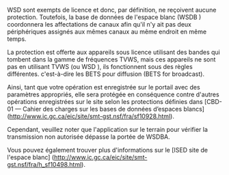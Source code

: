 WSD sont exempts de licence et donc, par définition, ne reçoivent aucune protection. Toutefois, la base de données de l'espace blanc \(WSDB \) coordonnera les affectations de canaux afin qu'il n'y ait pas deux périphériques assignés aux mêmes canaux au même endroit en même temps.

La protection est offerte aux appareils sous licence utilisant des bandes qui tombent dans la gamme de fréquences TVWS, mais ces appareils ne sont pas en utilisant TVWS \(ou WSD \), ils fonctionnent sous des règles différentes. c'est-à-dire les BETS pour diffusion (BETS for broadcast).

Ainsi, tant que votre opération est enregistrée sur le portail avec des paramètres appropriés, elle sera protégée en conséquence contre d'autres opérations enregistrées sur le site selon les protections définies dans [CBD-01 — Cahier des charges sur les bases de données d’espaces blancs] (http://www.ic.gc.ca/eic/site/smt-gst.nsf/fra/sf10928.html).

Cependant, veuillez noter que l'application sur le terrain pour vérifier la transmission non autorisée dépasse la portée de WSDBA.

Vous pouvez également trouver plus d'informations sur le [ISED site de l'espace blanc] (http://www.ic.gc.ca/eic/site/smt-gst.nsf/fra/h_sf10498.html).
